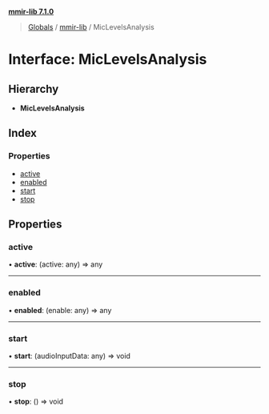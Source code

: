**[mmir-lib 7.1.0](../README.md)**

> [Globals](../README.md) / [mmir-lib](../modules/mmir_lib.md) / MicLevelsAnalysis

# Interface: MicLevelsAnalysis

## Hierarchy

* **MicLevelsAnalysis**

## Index

### Properties

* [active](mmir_lib.miclevelsanalysis.md#active)
* [enabled](mmir_lib.miclevelsanalysis.md#enabled)
* [start](mmir_lib.miclevelsanalysis.md#start)
* [stop](mmir_lib.miclevelsanalysis.md#stop)

## Properties

### active

•  **active**: (active: any) => any

___

### enabled

•  **enabled**: (enable: any) => any

___

### start

•  **start**: (audioInputData: any) => void

___

### stop

•  **stop**: () => void
